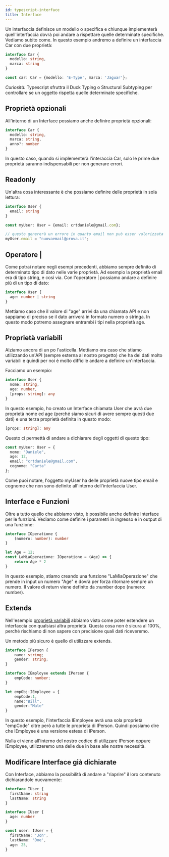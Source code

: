 ```yaml
---
id: typescript-interface
title: Interface
---
```


Un interfaccia definisce un modello o specifica e chiunque implementerà quell'interfaccia dovrà poi andare a rispettare quelle determinate specifiche. Vediamo subito come.
In questo esempio andremo a definire un interfaccia Car con due proprietà:

```ts
interface Car {
  modello: string,
  marca: string
}

const car: Car = {modello: 'E-Type', marca: 'Jaguar'};
```

<em>Curiosità:</em> Typescript sfruttra il Duck Typing o Structural Subtyping per controllare se un oggetto rispetta quelle determinate specifiche.

## Proprietà opzionali

All'interno di un Interface possiamo anche definire proprietà opzionali:

```ts
interface Car {
  modello: string,
  marca: string,
  anno?: number
}
```

In questo caso, quando si implementerà l'interaccia Car, solo le prime due proprietà saranno indispensabili per non generare errori.

## Readonly

Un'altra cosa interessante è che possiamo definire delle proprietà in sola lettura:

```ts
interface User {
  email: string
}

const myUser: User = {email: crtdaniele@gmail.com};

// questo genererà un errore in quanto email non può esser valorizzata solo quando l'oggetto viene creato
myUser.email = "nuovaemail@prova.it";
```

## Operatore |

Come potrai notare negli esempi precedenti, abbiamo sempre definito di determinato tipo di dato nelle varie proprietà.
Ad esempio la proprietà email era di tipo string, e così via.
Con l'operatore | possiamo andare a definire più di un tipo di dato:

```ts
interface User {
  age: number | string
}
```

Mettiamo caso che il valore di "age" arrivi da una chiamata API e non sappiamo di preciso se il dato arriverà in formato numero o stringa.
In questo modo potremo assegnare entrambi i tipi nella proprietà age.

## Proprietà variabili

Alziamo ancora di un po l'asticella.
Mettiamo ora caso che stiamo utilizzando un'API (sempre esterna al nostro progetto) che ha dei dati molto variabili e quindi per noi è molto difficile andare a definire un'interfaccia.

Facciamo un esempio:

```ts
interface User {
  nome: string,
  age: number,
  [props: string]: any
}
```

In questo esempio, ho creato un Interface chiamata User che avrà due proprietà nome ed age (perché siamo sicuri di avere sempre questi due dati) e una terza proprietà definita in questo modo:

```ts
[props: string]: any
```

Questo ci permettà di andare a dichiarare degli oggetti di questo tipo:

```ts
const myUser: User = {
  nome: "Daniele",
  age: 12,
  email: "crtdaniele@gmail.com",
  cognome: "Carta"
};
```

Come puoi notare, l'oggetto myUser ha delle proprietà nuove tipo email e cognome che non sono definite all'interno dell'interfaccia User.

## Interface e Funzioni

Oltre a tutto quello che abbiamo visto, è possibile anche definire Interface per le funzioni.
Vediamo come definire i parametri in ingresso e in output di una funzione:

```ts
interface IOperatione {
    (numero: number): number
}

let Age = 12;
const LaMiaOperazione: IOperatione = (Age) => {
    return Age * 2
}
```

In questo esempio, stiamo creando una funzione "LaMiaOperazione" che prende in input un numero "Age" e dovrà per forza ritornare sempre un numero.
Il valore di return viene definito da :number dopo (numero: number).

## Extends

Nell'esempio <a href="https://danielecarta-docs.netlify.app/docs/typescript-interface#propriet%C3%A0-variabili">proprietà variabili</a> abbiamo visto come poter estendere un interfaccia con qualsiasi altra proprietà. Questa cosa non è sicura al 100%, perché rischiamo di non sapere con precisione quali dati riceveremo.

Un metodo più sicuro è quello di utilizzare extends.

```ts
interface IPerson {
    name: string;
    gender: string;
}

interface IEmployee extends IPerson {
    empCode: number;
}

let empObj:IEmployee = {
    empCode:1,
    name:"Bill",
    gender:"Male"
}
```

In questo esempio, l'interfaccia IEmployee avrà una sola proprietà "empCode" oltre però a tutte le proprietà di IPerson.
Quindi possiamo dire che IEmployee è una versione estesa di IPerson.

Nulla ci viene all'interno del nostro codice di utilizzare IPerson oppure IEmployee, utilizzeremo una delle due in base alle nostre necessità.

## Modificare Interface già dichiarate

Con Interface, abbiamo la possibilità di andare a "riaprire" il loro contenuto dichiarandole nuovamente:

```ts
interface IUser {
  firstName: string
  lastName: string
}

interface IUser {
  age: number
}

const user: IUser = {
  firstName: 'Jon',
  lastName: 'Doe',
  age: 25,
}
```
